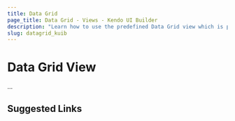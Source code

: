 ```yaml
---
title: Data Grid
page_title: Data Grid - Views - Kendo UI Builder
description: "Learn how to use the predefined Data Grid view which is provided by the Kendo UI Builder tool for creating and managing Angular and AngularJS-based web applications."
slug: datagrid_kuib
---
```


# Data Grid View

...

## Suggested Links
